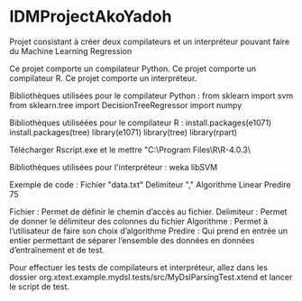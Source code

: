 # IDMProjectAkoYadoh
Projet consistant à créer deux compilateurs et un interpréteur pouvant faire du Machine Learning Regression

Ce projet comporte un compilateur Python.
Ce projet comporte un compilateur R.
Ce projet comporte un interpréteur.

Bibliothèques utilisées pour le compilateur Python : 
from sklearn import svm
from sklearn.tree import DecisionTreeRegressor
import numpy

Bibliothèques utiliséées pour le compilateur R :
install.packages(e1071)
install.packages(tree)
library(e1071)
library(tree)
library(rpart)

Télécharger Rscript.exe et le mettre "C:\\Program Files\\R\\R-4.0.3\\

Bibliothèques utilisées pour l'interpréteur :
weka
libSVM

Exemple de code : 
Fichier "data.txt"
Delimiteur ","
Algorithme Linear
Predire 75

Fichier : Permet de définir le chemin d’accès au fichier.
Delimiteur : Permet de donner le délimiteur des colonnes du fichier
Algorithme : Permet à l’utilisateur de faire son choix d’algorithme 
Predire : Qui prend en entrée un entier permettant de séparer l’ensemble des données en données d’entraînement et de test.

Pour effectuer les tests de compilateurs et interpréteur, allez dans les dossier
org.xtext.example.mydsl.tests/src/MyDslParsingTest.xtend et lancer le script de test.
